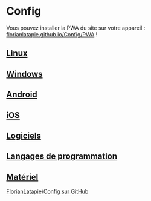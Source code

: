 # Config

Vous pouvez installer la PWA du site sur votre appareil : [florianlatapie.github.io/Config/PWA](https://florianlatapie.github.io/Config/PWA) !

## [Linux](linux/Readme.md) <!-- volontairement en minuscule pour que ce soit plus simple à naviguer en CLI-->

## [Windows](Windows/Readme.md)

## [Android](Android/Readme.md)

## [iOS](iOS/Readme.md)

## [Logiciels](Logiciels/Readme.md)

## [Langages de programmation](Langages/Readme.md)

## [Matériel](Materiel/Readme.md)

[FlorianLatapie/Config sur GitHub](https://github.com/florianlatapie/config)